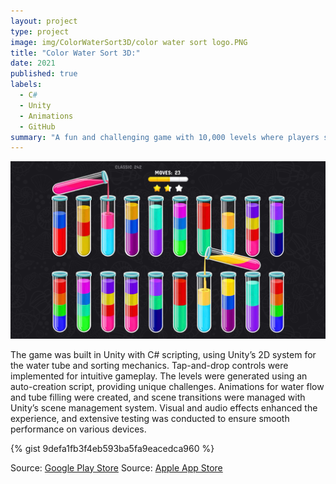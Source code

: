 ```yaml
---
layout: project
type: project
image: img/ColorWaterSort3D/color water sort logo.PNG
title: "Color Water Sort 3D:"
date: 2021
published: true
labels:
  - C#
  - Unity
  - Animations
  - GitHub
summary: "A fun and challenging game with 10,000 levels where players sort colored water into tubes. The game is designed to test and improve problem-solving skills as players work through increasingly difficult levels."
---
```


<img class="img-fluid" src="../img/ColorWaterSort3D/WaterSort_Cover.png">

The game was built in Unity with C# scripting, using Unity’s 2D system for the water tube and sorting mechanics. Tap-and-drop controls were implemented for intuitive gameplay. The levels were generated using an auto-creation script, providing unique challenges. Animations for water flow and tube filling were created, and scene transitions were managed with Unity’s scene management system. Visual and audio effects enhanced the experience, and extensive testing was conducted to ensure smooth performance on various devices.

{% gist 9defa1fb3f4eb593ba5fa9eacedca960 %}
 
Source: <a href="https://play.google.com/store/apps/details?id=com.playspare.watersort3d&hl=en">Google Play Store</a>
Source: <a href="https://apps.apple.com/us/app/color-water-sort-puzzle-3d/id1566301002">Apple App Store</a>
